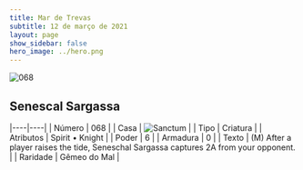 ```yaml
---
title: Mar de Trevas
subtitle: 12 de março de 2021
layout: page
show_sidebar: false
hero_image: ../hero.png
---
```


![068](https://cdn.keyforgegame.com/media/card_front/pt/496_068_6V3GQ4H3GH67_pt.png)

## Senescal Sargassa

|----|----|
| Número | 068 |
| Casa | ![Sanctum](https://archonarcana.com/images/thumb/c/c7/Sanctum.png/22px-Sanctum.png "Santuário") |
| Tipo | Criatura |
| Atributos | Spirit • Knight |
| Poder | 6 |
| Armadura | 0 |
| Texto | (M) After a player raises the tide, Seneschal Sargassa captures 2A from your opponent. |
| Raridade | Gêmeo do Mal |
